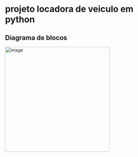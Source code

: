# projeto locadora de veiculo em python

## Diagrama de blocos
<img width="341" alt="image" src="https://github.com/Fabio-jr-SM/projeto-locadora-de-veiculo-em-python/assets/91484736/569bc444-ffe0-45cf-ab85-f2ba14c6fc9b">

